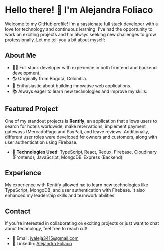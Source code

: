 # Hello there! 👋 I'm Alejandra Foliaco

Welcome to my GitHub profile! I'm a passionate full stack developer with a love for technology and continuous learning. I've had the opportunity to work on exciting projects and I'm always seeking new challenges to grow professionally. Let me tell you a bit about myself:

## About Me

- 👩‍💻 Full stack developer with experience in both frontend and backend development.
- 🌎 Originally from Bogotá, Colombia.
- 🚀 Enthusiastic about building innovative web applications.
- 📚 Always eager to learn new technologies and improve my skills.

## Featured Project

One of my standout projects is **Rentify**, an application that allows users to search for hotels worldwide, make reservations, implement payment gateways (MercadoPago and PayPal), and leave reviews. Additionally, different user roles were developed for owners and customers, along with user authentication using Firebase.

- 💼 **Technologies Used**: TypeScript, React, Redux, Firebase, Cloudinary (Frontend); JavaScript, MongoDB, Express (Backend).

## Experience

My experience with Rentify allowed me to learn new technologies like TypeScript, MongoDB, and user authentication with Firebase. It also enhanced my leadership skills and teamwork abilities.

## Contact

If you're interested in collaborating on exciting projects or just want to chat about technology, feel free to reach out!

- 📧 Email: ivaleja3415@gmail.com
- 💼 LinkedIn: [Alejandra Foliaco](http://www.linkedin.com/in/alejandra-foliaco-a74137278)
